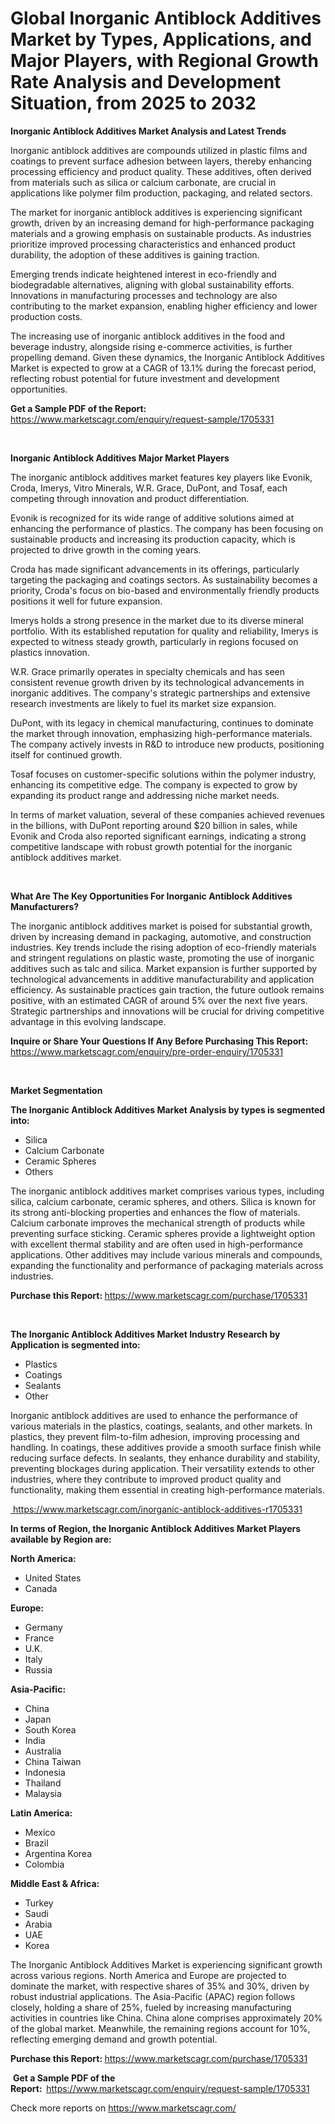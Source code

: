 <p><h1>Global Inorganic Antiblock Additives Market by Types, Applications, and Major Players, with Regional Growth Rate Analysis and Development Situation, from 2025 to 2032</h1></p><p><strong>Inorganic Antiblock Additives Market Analysis and Latest Trends</strong></p>
<p><p>Inorganic antiblock additives are compounds utilized in plastic films and coatings to prevent surface adhesion between layers, thereby enhancing processing efficiency and product quality. These additives, often derived from materials such as silica or calcium carbonate, are crucial in applications like polymer film production, packaging, and related sectors. </p><p>The market for inorganic antiblock additives is experiencing significant growth, driven by an increasing demand for high-performance packaging materials and a growing emphasis on sustainable products. As industries prioritize improved processing characteristics and enhanced product durability, the adoption of these additives is gaining traction. </p><p>Emerging trends indicate heightened interest in eco-friendly and biodegradable alternatives, aligning with global sustainability efforts. Innovations in manufacturing processes and technology are also contributing to the market expansion, enabling higher efficiency and lower production costs. </p><p>The increasing use of inorganic antiblock additives in the food and beverage industry, alongside rising e-commerce activities, is further propelling demand. Given these dynamics, the Inorganic Antiblock Additives Market is expected to grow at a CAGR of 13.1% during the forecast period, reflecting robust potential for future investment and development opportunities.</p></p>
<p><strong>Get a Sample PDF of the Report:&nbsp;</strong> <a href="https://www.marketscagr.com/enquiry/request-sample/1705331?utm_campaign=1999&utm_medium=2&utm_source=Github&utm_content=ia&utm_term=09012025&utm_id=inorganic-antiblock-additives">https://www.marketscagr.com/enquiry/request-sample/1705331</a></p>
<p>&nbsp;</p>
<p><strong>Inorganic Antiblock Additives Major Market Players</strong></p>
<p><p>The inorganic antiblock additives market features key players like Evonik, Croda, Imerys, Vitro Minerals, W.R. Grace, DuPont, and Tosaf, each competing through innovation and product differentiation. </p><p>Evonik is recognized for its wide range of additive solutions aimed at enhancing the performance of plastics. The company has been focusing on sustainable products and increasing its production capacity, which is projected to drive growth in the coming years. </p><p>Croda has made significant advancements in its offerings, particularly targeting the packaging and coatings sectors. As sustainability becomes a priority, Croda's focus on bio-based and environmentally friendly products positions it well for future expansion.</p><p>Imerys holds a strong presence in the market due to its diverse mineral portfolio. With its established reputation for quality and reliability, Imerys is expected to witness steady growth, particularly in regions focused on plastics innovation.</p><p>W.R. Grace primarily operates in specialty chemicals and has seen consistent revenue growth driven by its technological advancements in inorganic additives. The company's strategic partnerships and extensive research investments are likely to fuel its market size expansion.</p><p>DuPont, with its legacy in chemical manufacturing, continues to dominate the market through innovation, emphasizing high-performance materials. The company actively invests in R&D to introduce new products, positioning itself for continued growth.</p><p>Tosaf focuses on customer-specific solutions within the polymer industry, enhancing its competitive edge. The company is expected to grow by expanding its product range and addressing niche market needs.</p><p>In terms of market valuation, several of these companies achieved revenues in the billions, with DuPont reporting around $20 billion in sales, while Evonik and Croda also reported significant earnings, indicating a strong competitive landscape with robust growth potential for the inorganic antiblock additives market.</p></p>
<p>&nbsp;</p>
<p><strong>What Are The Key Opportunities For Inorganic Antiblock Additives Manufacturers?</strong></p>
<p><p>The inorganic antiblock additives market is poised for substantial growth, driven by increasing demand in packaging, automotive, and construction industries. Key trends include the rising adoption of eco-friendly materials and stringent regulations on plastic waste, promoting the use of inorganic additives such as talc and silica. Market expansion is further supported by technological advancements in additive manufacturability and application efficiency. As sustainable practices gain traction, the future outlook remains positive, with an estimated CAGR of around 5% over the next five years. Strategic partnerships and innovations will be crucial for driving competitive advantage in this evolving landscape.</p></p>
<p><strong>Inquire or Share Your Questions If Any Before Purchasing This Report:</strong> <a href="https://www.marketscagr.com/enquiry/pre-order-enquiry/1705331?utm_campaign=1999&utm_medium=2&utm_source=Github&utm_content=ia&utm_term=09012025&utm_id=inorganic-antiblock-additives">https://www.marketscagr.com/enquiry/pre-order-enquiry/1705331</a></p>
<p>&nbsp;</p>
<p><strong>Market Segmentation</strong></p>
<p><strong>The Inorganic Antiblock Additives Market Analysis by types is segmented into:</strong></p>
<p><ul><li>Silica</li><li>Calcium Carbonate</li><li>Ceramic Spheres</li><li>Others</li></ul></p>
<p><p>The inorganic antiblock additives market comprises various types, including silica, calcium carbonate, ceramic spheres, and others. Silica is known for its strong anti-blocking properties and enhances the flow of materials. Calcium carbonate improves the mechanical strength of products while preventing surface sticking. Ceramic spheres provide a lightweight option with excellent thermal stability and are often used in high-performance applications. Other additives may include various minerals and compounds, expanding the functionality and performance of packaging materials across industries.</p></p>
<p><strong>Purchase this Report:&nbsp;</strong><a href="https://www.marketscagr.com/purchase/1705331?utm_campaign=1999&utm_medium=2&utm_source=Github&utm_content=ia&utm_term=09012025&utm_id=inorganic-antiblock-additives">https://www.marketscagr.com/purchase/1705331</a></p>
<p>&nbsp;</p>
<p><strong>The Inorganic Antiblock Additives Market Industry Research by Application is segmented into:</strong></p>
<p><ul><li>Plastics</li><li>Coatings</li><li>Sealants</li><li>Other</li></ul></p>
<p><p>Inorganic antiblock additives are used to enhance the performance of various materials in the plastics, coatings, sealants, and other markets. In plastics, they prevent film-to-film adhesion, improving processing and handling. In coatings, these additives provide a smooth surface finish while reducing surface defects. In sealants, they enhance durability and stability, preventing blockages during application. Their versatility extends to other industries, where they contribute to improved product quality and functionality, making them essential in creating high-performance materials.</p></p>
<p><a href="https://www.marketscagr.com/inorganic-antiblock-additives-r1705331?utm_campaign=1999&utm_medium=2&utm_source=Github&utm_content=ia&utm_term=09012025&utm_id=inorganic-antiblock-additives">&nbsp;https://www.marketscagr.com/inorganic-antiblock-additives-r1705331</a></p>
<p><strong>In terms of Region, the Inorganic Antiblock Additives Market Players available by Region are:</strong></p>
<p>
    <p> <strong> North America: </strong>
        <ul>
            <li>United States</li>
            <li>Canada</li>
        </ul>
        </p> 
    <p> <strong> Europe: </strong>
        <ul>
            <li>Germany</li>
            <li>France</li>
            <li>U.K.</li>
            <li>Italy</li>
            <li>Russia</li>
        </ul>
        </p> 
    <p> <strong> Asia-Pacific: </strong>
        <ul>
            <li>China</li>
            <li>Japan</li>
            <li>South Korea</li>
            <li>India</li>
            <li>Australia</li>
            <li>China Taiwan</li>
            <li>Indonesia</li>
            <li>Thailand</li>
            <li>Malaysia</li>
        </ul>
        </p> 
    <p> <strong> Latin America: </strong>
        <ul>
            <li>Mexico</li>
            <li>Brazil</li>
            <li>Argentina Korea</li>
            <li>Colombia</li>
        </ul>
        </p> 
    <p> <strong> Middle East & Africa: </strong>
        <ul>
            <li>Turkey</li>
            <li>Saudi</li>
            <li>Arabia</li>
            <li>UAE</li>
            <li>Korea</li>
        </ul>
    </p>
    </p>
<p><p>The Inorganic Antiblock Additives Market is experiencing significant growth across various regions. North America and Europe are projected to dominate the market, with respective shares of 35% and 30%, driven by robust industrial applications. The Asia-Pacific (APAC) region follows closely, holding a share of 25%, fueled by increasing manufacturing activities in countries like China. China alone comprises approximately 20% of the global market. Meanwhile, the remaining regions account for 10%, reflecting emerging demand and growth potential.</p></p>
<p><strong>Purchase this Report: </strong><a href="https://www.marketscagr.com/purchase/1705331?utm_campaign=1999&utm_medium=2&utm_source=Github&utm_content=ia&utm_term=09012025&utm_id=inorganic-antiblock-additives">https://www.marketscagr.com/purchase/1705331</a></p>
<p>&nbsp;<strong>Get a Sample PDF of the Report:&nbsp;&nbsp;</strong><a href="https://www.marketscagr.com/enquiry/request-sample/1705331?utm_campaign=1999&utm_medium=2&utm_source=Github&utm_content=ia&utm_term=09012025&utm_id=inorganic-antiblock-additives">https://www.marketscagr.com/enquiry/request-sample/1705331</a></p>
<p><strong></strong></p>
<p>Check more reports on <a href="https://www.marketscagr.com/?utm_campaign=1999&utm_medium=2&utm_source=Github&utm_content=ia&utm_term=09012025&utm_id=inorganic-antiblock-additives">https://www.marketscagr.com/</a></p>